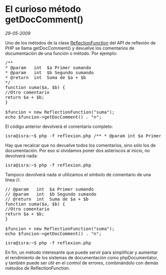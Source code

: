 El curioso método getDocComment()
=================================

_29-05-2009_

Uno de los métodos de la clase [ReflectionFunction](http://php.net/manual/es/class.reflectionfunction.php) del API de reflexión de PHP se llama getDocComment() y devuelve los comentarios de documentación de una función o método. Por ejemplo:
<pre lang="php">/**
* @param   int  $a Primer sumando
* @param   int  $b Segundo sumando
* @return  int  Suma de $a + $b
*/
function suma($a, $b) {
//Otro comentario
return $a + $b;
}

$funcion = new ReflectionFunction("suma");
echo $funcion-&gt;getDocComment() . "n";</pre>
El código anterior devolverá el comentario completo:
<pre><kbd>isra@isra:~$ php -f reflexion.php /** * @param int $a Primer sumando * @param int $b Segundo sumando * @return int Suma de $a + $b */ </kbd></pre>
Hay que recalcar que no devuelve todos los comentarios, sino sólo los de documentación. Por eso si olvidamos poner dos asteriscos al inicio, no devolverá nada:
<pre><kbd>isra@isra:~$ php -f reflexion.php</kbd></pre>
Tampoco devolverá nada si utilizamos el símbolo de comentario de una línea //:
<pre lang="php">// @param   int  $a Primer sumando
// @param   int  $b Segundo sumando
// @return  int  Suma de $a + $b
function suma($a, $b) {
//Otro comentario
return $a + $b;
}

$funcion = new ReflectionFunction("suma");
echo $funcion-&gt;getDocComment() . "n";</pre>
<pre><kbd>isra@isra:~$ php -f reflexion.php</kbd></pre>
En fin, un método interesante que puede servir para simplificar y aumentar el rendimiento de los sistemas de documentación como phpDocumentator, y también puede ser útil en el control de errores, combinándolo con demás métodos de ReflectionFunction.